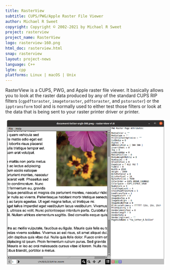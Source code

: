 ```yaml
---
title: RasterView
subtitle: CUPS/PWG/Apple Raster File Viewer
author: Michael R Sweet
copyright: Copyright © 2002-2021 by Michael R Sweet
project: rasterview
project_name: RasterView
logo: rasterview-160.png
html_doc: rasterview.html
snap: rasterview
layout: project-news
language: C++
lgtm: cpp
platforms: Linux | macOS | Unix
---
```


RasterView is a CUPS, PWG, and Apple raster file viewer.  It basically allows you to look at the raster data produced by any of the standard CUPS RIP filters (`cgpdftoraster`, `imagetoraster`, `pdftoraster`, and `pstoraster`) or the `ipptransform` tool and is normally used to either test those filters or look at the data that is being sent to your raster printer driver or printer.

![RasterView Screenshot](rasterview-ubuntu.png)
